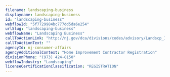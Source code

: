 ```yaml
---
filename: landscaping-business
displayname: landscaping-business
id: "landscaping-business"
webflowId: "5f7729984bc777dd5da6e254"
urlSlug: "landscaping-business"
webflowName: "Landscaping Business"
callToActionLink: "http://nj.gov/dca/divisions/codes/advisory/Landscp_Irr_Cont.html"
callToActionText: ""
agencyId: nj-consumer-affairs
agencyAdditionalContext: "Home Improvement Contractor Registration"
divisionPhone: "(973) 424-8150"
webflowIndustry: "Landscaping"
licenseCertificationClassification: "REGISTRATION"
---
```

